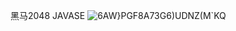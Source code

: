 黑马2048 JAVASE
![6AW}PGF8A73G6)UDNZ(M`KQ](https://github.com/user-attachments/assets/356f6e2d-04ff-4557-8f9a-f418fe344f73)
